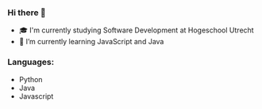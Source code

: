 ### Hi there 👋

- 🎓 I'm currently studying Software Development at Hogeschool Utrecht
- 🌱 I’m currently learning JavaScript and Java

### Languages:
- Python
- Java
- Javascript
